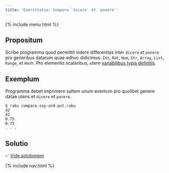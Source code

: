 ```yaml
---
title: 'Exercitatio: Compara `dicere` et `ponere`'
---
```


{% include menu.html %}

## Propositum

Scribe programma quod permittit videre differentias inter `dicere` et `ponere` pro generibus datarum quae adhuc didicimus: `Int`, `Rat`, `Num`, `Str`, `Array`, `List`, `Range`, et `Hash`. Pro elementis scalaribus, utere [variabilibus typis definitis](/la/essentials/typed-variables).

## Exemplum

Programma debet imprimere saltem unum eventum pro quolibet genere datae utens et `dicere` et `ponere`.

```console
$ raku compare-say-and-put.raku
42
42
0.75
0.75
. . .
```

## Solutio

✅ [Vide solutionem](solution)

{% include nav.html %}